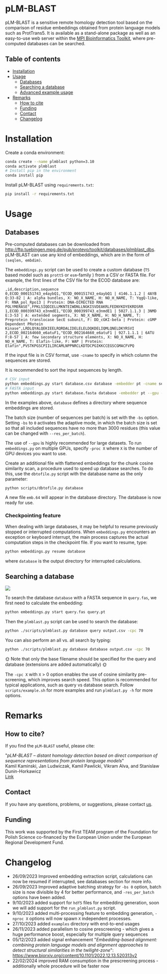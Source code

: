 # pLM-BLAST

pLM-BLAST is a sensitive remote homology detection tool based on the comparison of residue embeddings obtained from protein language models such as ProtTrans5. It is available as a stand-alone package as well as an easy-to-use web server within the [MPI Bioinformatics Toolkit](https://toolkit.tuebingen.mpg.de/tools/plmblast), where pre-computed databases can be searched.

## Table of contents
* [ Installation ](#Installation)
* [ Usage ](#Usage)
    + [Databases](#databases)
    + [Searching a database](#searching-a-database)
    + [Advanced example usage](examples/README.md)
* [ Remarks ](#Remarks)
    + [How to cite](#how-to-cite)
    + [Funding](#funding)
    + [Contact](#contact)
    + [Changelog](#changelog)

# Installation

Create a conda environment:
```bash
conda create --name plmblast python=3.10
conda activate plmblast
# Install pip in the environment
conda install pip
```

Install pLM-BLAST using `requirements.txt`:
```bash
pip install -r requirements.txt
```

# Usage
## Databases

Pre-computed databases can be downloaded from http://ftp.tuebingen.mpg.de/pub/protevo/toolkit/databases/plmblast_dbs. pLM-BLAST can use any kind of embeddings, which are in the form of `(seqlen, embdim)`.

The `embeddings.py` script can be used to create a custom database (`T5` based model such as `prott5` or `esm`-family ) from a CSV or FASTA file. For example, the first lines of the CSV file for the ECOD database are:

```
,id,description,sequence
0,ECOD_000151743_e4aybQ1,"ECOD_000151743_e4aybQ1 | 4146.1.1.2 | 4AYB Q:33-82 | A: alpha bundles, X: NO_X_NAME, H: NO_H_NAME, T: YqgQ-like, F: RNA_pol_Rpo13 | Protein: DNA-DIRECTED RNA POLYMERASE",FPKLSIQDIELLMKNTEIWDNLLNGKISVDEAKRLFEDNYKDYEKRDSRR
1,ECOD_000399743_e3nmdE1,"ECOD_000399743_e3nmdE1 | 5027.1.1.3 | 3NMD E:3-53 | A: extended segments, X: NO_X_NAME, H: NO_H_NAME, T: Preprotein translocase SecE subunit, F: DD_cGKI-beta | Protein: cGMP Dependent PRotein Kinase",LRDLQYALQEKIEELRQRDALIDELELELDQKDELIQMLQNELDKYRSVI
2,ECOD_002164660_e6atuF1,"ECOD_002164660_e6atuF1 | 927.1.1.1 | 6ATU F:8-57 | A: few secondary structure elements, X: NO_X_NAME, H: NO_H_NAME, T: Elafin-like, F: WAP | Protein: Elafin",PVSTKPGSCPIILIRCAMLNPPNRCLKDTDCPGIKKCCEGSCGMACFVPQ
```

If the input file is in CSV format, use `-cname` to specify in which column the sequences are stored. 

It is recommended to sort the input sequences by length.

```bash
# CSV input
python embeddings.py start database.csv database -embedder pt -cname sequence --gpu -bs 0 --asdir
# FASTA input
python embeddings.py start database.fasta database -embedder pt --gpu -bs 0 --asdir
```

In the examples above, `database` defines a directory where sequence embeddings are stored.

The batch size (number of sequences per batch) is set with the `-bs` option. Setting `-bs` to `0` activates the adaptive mode, in which the batch size is set so that all included sequences have no more than 3000 residues (this value can be changed with `--res_per_batch`).

The use of `--gpu` is highly recommended for large datasets. To run `embeddings.py` on multiple GPUs, specify `-proc X` where `X` is the number of GPU devices you want to use.

Create an additional file with flattened embeddings for the chunk cosine similarity scan, a procedure used to speed up database searches. To do this, use the `dbtofile.py` script with the database name as the only parameter:

```bash
python scripts/dbtofile.py database 
```
A new file `emb.64` will appear in the database directory. The database is now ready for use.

### Checkpointing feature

When dealing with large databases, it may be helpful to resume previously stopped or interrupted computations. When `embeddings.py` encounters an exception or keyboard interrupt, the main process captures the actual computation steps in the checkpoint file. If you want to resume, type:

```bash
python embeddings.py resume database
``` 
where `database` is the output directory for interrupted calculations.

## Searching a database

![](/examples/data/figures/search.png=250x)

To search the database `database` with a FASTA sequence in `query.fas`, we first need to calculate the embedding:

```bash
python embeddings.py start query.fas query.pt
```

Then the `plmblast.py` script can be used to search the database:

```bash
python ./scripts/plmblast.py database query output.csv -cpc 70
```
You can also perform an all vs. all search by typing:
```bash
python ./scripts/plmblast.py database database output.csv -cpc 70
```

:sun_with_face: Note that only the base filename should be specified for the query and database (extensions are added automatically) :sun_with_face: 

The `-cpc X` with `X` > 0 option enables the use of cosine similarity pre-screening, which improves search speed. This option is recommended for typical applications, such as query vs database search. Follow `scripts/example.sh` for more examples and run `plmblast.py -h` for more options. 

# Remarks

## How to cite?
If you find the `pLM-BLAST` useful, please cite:

"*pLM-BLAST – distant homology detection based on direct comparison of sequence representations from protein language models*" \
Kamil Kaminski, Jan Ludwiczak, Kamil Pawlicki, Vikram Alva, and Stanislaw Dunin-Horkawicz \
[Link](https://doi.org/10.1093/bioinformatics/btad579)

## Contact
If you have any questions, problems, or suggestions, please contact [us](https://ibe.biol.uw.edu.pl/en/835-2/research-groups/laboratory-of-structural-bioinformatics/).

## Funding
This work was supported by the First TEAM program of the Foundation for Polish Science co-financed by the European Union under the European Regional Development Fund.

# Changelog

* 26/09/2023 Improved embedding extraction script, calculations can now be resumed if interrupted, see databases section for more info.
* 26/09/2023 Improved adaptive batching strategy for `-bs 0` option, batch size is now divisible by 4 for better performance, and `-res_per_batch` options have been added.
* 9/10/2023 added support for `hdf5` files for embedding generation, soon we will add support for the `run_plmblast.py` script.
* 9/10/2023 added multi-processing feature to embedding generation, `-nproc X` options will now spawn `X` independent processes.
* 27/10/2023 added `examples` directory with end-to-end usages
* 26/11/2023 added parallelism to cosine prescreening - which gives a huge performance boost, especially for multiple query sequences
* 05/12/2023 added signal enhancement "*Embedding-based alignment: combining protein language models and alignment approaches to detect structural similarities in the twilight-zone*": https://www.biorxiv.org/content/10.1101/2022.12.13.520313v2
* 22/02/2024 improved RAM consumption in the prescreening process - additionally whole procedure will be faster now

